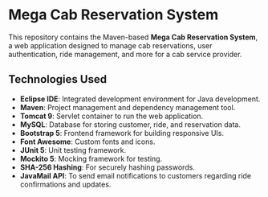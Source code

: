 # Mega Cab Reservation System

This repository contains the Maven-based **Mega Cab Reservation System**, a web application designed to manage cab reservations, user authentication, ride management, and more for a cab service provider.

## Technologies Used

- **Eclipse IDE**: Integrated development environment for Java development.
- **Maven**: Project management and dependency management tool.
- **Tomcat 9**: Servlet container to run the web application.
- **MySQL**: Database for storing customer, ride, and reservation data.
- **Bootstrap 5**: Frontend framework for building responsive UIs.
- **Font Awesome**: Custom fonts and icons.
- **JUnit 5**: Unit testing framework.
- **Mockito 5**: Mocking framework for testing.
- **SHA-256 Hashing**: For securely hashing passwords.
- **JavaMail API**: To send email notifications to customers regarding ride confirmations and updates.
